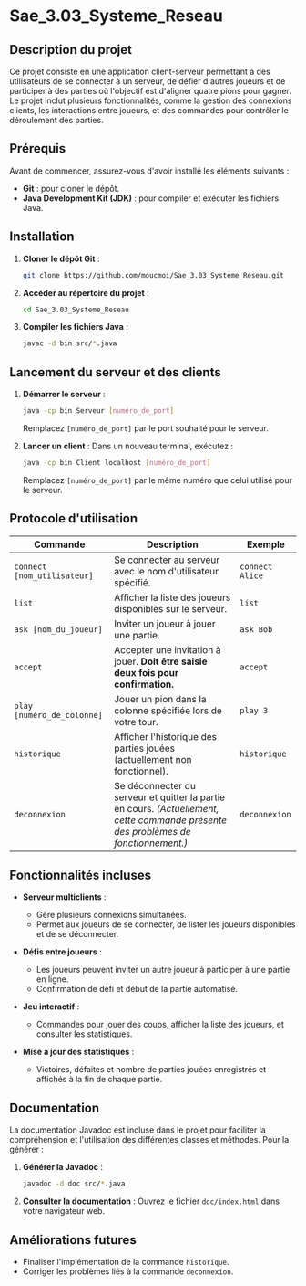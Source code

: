 
# Sae_3.03_Systeme_Reseau

## Description du projet

Ce projet consiste en une application client-serveur permettant à des utilisateurs de se connecter à un serveur, de défier d'autres joueurs et de participer à des parties où l'objectif est d'aligner quatre pions pour gagner. Le projet inclut plusieurs fonctionnalités, comme la gestion des connexions clients, les interactions entre joueurs, et des commandes pour contrôler le déroulement des parties.

## Prérequis

Avant de commencer, assurez-vous d'avoir installé les éléments suivants :

- **Git** : pour cloner le dépôt.
- **Java Development Kit (JDK)** : pour compiler et exécuter les fichiers Java.

## Installation

1. **Cloner le dépôt Git** :
   ```bash
   git clone https://github.com/moucmoi/Sae_3.03_Systeme_Reseau.git
   ```

2. **Accéder au répertoire du projet** :
   ```bash
   cd Sae_3.03_Systeme_Reseau
   ```

3. **Compiler les fichiers Java** :
   ```bash
   javac -d bin src/*.java
   ```

## Lancement du serveur et des clients

1. **Démarrer le serveur** :
   ```bash
   java -cp bin Serveur [numéro_de_port]
   ```

   Remplacez `[numéro_de_port]` par le port souhaité pour le serveur.

2. **Lancer un client** :
   Dans un nouveau terminal, exécutez :
   ```bash
   java -cp bin Client localhost [numéro_de_port]
   ```

   Remplacez `[numéro_de_port]` par le même numéro que celui utilisé pour le serveur.

## Protocole d'utilisation

| Commande                 | Description                                                                                     | Exemple                          |
|--------------------------|-------------------------------------------------------------------------------------------------|----------------------------------|
| `connect [nom_utilisateur]` | Se connecter au serveur avec le nom d'utilisateur spécifié.                                     | `connect Alice`                  |
| `list`                   | Afficher la liste des joueurs disponibles sur le serveur.                                        | `list`                           |
| `ask [nom_du_joueur]`    | Inviter un joueur à jouer une partie.                                                            | `ask Bob`                        |
| `accept`                 | Accepter une invitation à jouer. **Doit être saisie deux fois pour confirmation.**               | `accept`                         |
| `play [numéro_de_colonne]` | Jouer un pion dans la colonne spécifiée lors de votre tour.                                      | `play 3`                         |
| `historique`             | Afficher l'historique des parties jouées (actuellement non fonctionnel).                         | `historique`                     |
| `deconnexion`            | Se déconnecter du serveur et quitter la partie en cours. *(Actuellement, cette commande présente des problèmes de fonctionnement.)* | `deconnexion`                    |

## Fonctionnalités incluses

- **Serveur multiclients** :
  - Gère plusieurs connexions simultanées.
  - Permet aux joueurs de se connecter, de lister les joueurs disponibles et de se déconnecter.

- **Défis entre joueurs** :
  - Les joueurs peuvent inviter un autre joueur à participer à une partie en ligne.
  - Confirmation de défi et début de la partie automatisé.

- **Jeu interactif** :
  - Commandes pour jouer des coups, afficher la liste des joueurs, et consulter les statistiques.

- **Mise à jour des statistiques** :
  - Victoires, défaites et nombre de parties jouées enregistrés et affichés à la fin de chaque partie.

## Documentation

La documentation Javadoc est incluse dans le projet pour faciliter la compréhension et l'utilisation des différentes classes et méthodes. Pour la générer :

1. **Générer la Javadoc** :
   ```bash
   javadoc -d doc src/*.java
   ```

2. **Consulter la documentation** :
   Ouvrez le fichier `doc/index.html` dans votre navigateur web.

## Améliorations futures

- Finaliser l'implémentation de la commande `historique`.
- Corriger les problèmes liés à la commande `deconnexion`.
